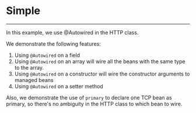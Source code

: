 # Simple
---

In this example, we use @Autowired in the HTTP class. 

We demonstrate the following features:
1. Using `@Autowired` on a field
2. Using `@Autowired` on an array will wire all the beans with the same type to the array.
3. Using `@Autowired` on a constructor will wire the constructor arguments to managed beans
4. Using `@Autowired` on a setter method

Also, we demonstrate the use of `primary` to declare one TCP bean as primary, so there's no ambiguity in the HTTP class
to which bean to wire.